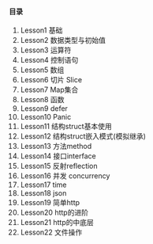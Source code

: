 #### 目录
1. Lesson1 基础
2. Lesson2 数据类型与初始值
3. Lesson3 运算符
4. Lesson4 控制语句
5. Lesson5 数组
6. Lesson6 切片 Slice
7. Lesson7 Map集合
8. Lesson8 函数
9. Lesson9 defer
10. Lesson10 Panic
11. Lesson11 结构struct基本使用
12. Lesson12 结构struct嵌入模式(模拟继承)
13. Lesson13 方法method
14. Lesson14 接口interface
15. Lesson15 反射reflection
16. Lesson16 并发 concurrency
17. Lesson17 time
18. Lesson18 json
19. Lesson19 简单http
20. Lesson20 http的进阶
21. Lesson21 http的中底层
22. Lesson22 文件操作